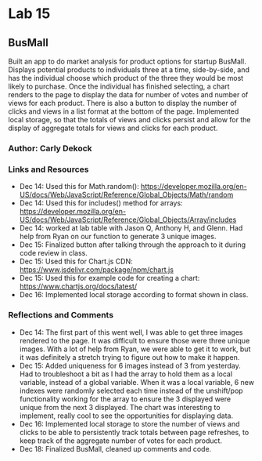 # Lab 15

## BusMall
Built an app to do market analysis for product options for startup BusMall. Displays potential products to individuals three at a time, side-by-side, and has the individual choose which product of the three they would be most likely to purchase. Once the individual has finished selecting, a chart renders to the page to display the data for number of votes and number of views for each product. There is also a button to display the number of clicks and views in a list format at the bottom of the page. Implemented local storage, so that the totals of views and clicks persist and allow for the display of aggregate totals for views and clicks for each product.

### Author: Carly Dekock

### Links and Resources
- Dec 14: Used this for Math.random(): https://developer.mozilla.org/en-US/docs/Web/JavaScript/Reference/Global_Objects/Math/random
- Dec 14: Used this for includes() method for arrays: https://developer.mozilla.org/en-US/docs/Web/JavaScript/Reference/Global_Objects/Array/includes
- Dec 14: worked at lab table with Jason Q, Anthony H, and Glenn. Had help from Ryan on our function to generate 3 unique images.
- Dec 15: Finalized button after talking through the approach to it during code review in class.
- Dec 15: Used this for Chart.js CDN: https://www.jsdelivr.com/package/npm/chart.js
- Dec 15: Used this for example code for creating a chart: https://www.chartjs.org/docs/latest/
- Dec 16: Implemented local storage according to format shown in class.

### Reflections and Comments
- Dec 14: The first part of this went well, I was able to get three images rendered to the page. It was difficult to ensure those were three unique images. With a lot of help from Ryan, we were able to get it to work, but it was definitely a stretch trying to figure out how to make it happen. 
- Dec 15: Added uniqueness for 6 images instead of 3 from yesterday. Had to troubleshoot a bit as I had the array to hold them as a local variable, instead of a global variable. When it was a local variable, 6 new indexes were randomly selected each time instead of the unshift/pop functionality working for the array to ensure the 3 displayed were unique from the next 3 displayed. The chart was interesting to implement, really cool to see the opportunities for displaying data.
- Dec 16: Implemented local storage to store the number of views and clicks to be able to persistently track totals between page refreshes, to keep track of the aggregate number of votes for each product.
- Dec 18: Finalized BusMall, cleaned up comments and code. 